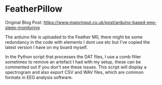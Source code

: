 # FeatherPillow

Original Blog Post:
https://www.majorinput.co.uk/post/arduino-based-eeg-sleep-monitoring

The arduino file is uploaded to the Feather M0, there might be some redundancy in the code with elements I dont use etc but I've copied the latest version I have on my board myself.

In the Python script that processes the DAT files, I use a comb filter sometimes to remove an artefact I had with my setup, these can be commented out if you don't see these issues. This script will display a spectrogram and also export CSV and WAV files, which are common formats in EEG analysis software.
